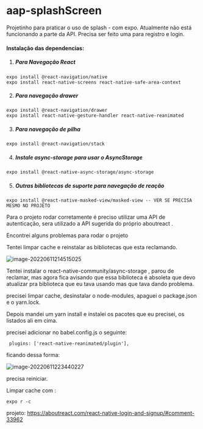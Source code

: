 # aap-splashScreen
Projetinho para praticar o uso de splash - com expo.
Atualmente não está funcionando a parte da API. Precisa ser feito uma para registro e login.



#### Instalação das dependencias:

1. ##### Para Navegação React

```
expo install @react-navigation/native
expo install react-native-screens react-native-safe-area-context
```

2. ##### Para navegação drawer

```
expo install @react-navigation/drawer
expo install react-native-gesture-handler react-native-reanimated
```

3. ##### Para navegação de pilha

```
expo install @react-navigation/stack
```

4. ##### Instale async-storage para usar o AsyncStorage

```
expo install @react-native-async-storage/async-storage
```

5. ##### Outras bibliotecas de suporte para navegação de reação

```
expo install @react-native-masked-view/masked-view -- VER SE PRECISA MESMO NO PROJETO
```



Para o projeto rodar corretamente é preciso utilizar uma API de autenticação, sera utilizado a API sugerida do próprio aboutreact .





Encontrei alguns problemas para rodar o projeto

Tentei limpar cache e reinstalar as bibliotecas que esta reclamando. 

![image-20220611214515025](C:\Users\barce\AppData\Roaming\Typora\typora-user-images\image-20220611214515025.png)

Tentei instalar o react-native-community/async-storage , parou de reclamar, mas agora fica avisando que essa biblioteca é absoleta que devo atualizar pra biblioteca que eu tava usando mas que tava dando problema.



precisei limpar cache, desinstalar o node-modules, apaguei o package.json e o yarn.lock.

Depois mandei um yarn install e instalei os pacotes que eu precisei, os listados ali em cima.

precisei adicionar no babel.config.js o seguinte:

```
 plugins: ['react-native-reanimated/plugin'],
```

ficando dessa forma:

![image-20220611223440227](C:\Users\barce\AppData\Roaming\Typora\typora-user-images\image-20220611223440227.png)



precisa reiniciar. 

Limpar cache com :

```
expo r -c
```





projeto:
https://aboutreact.com/react-native-login-and-signup/#comment-33962
